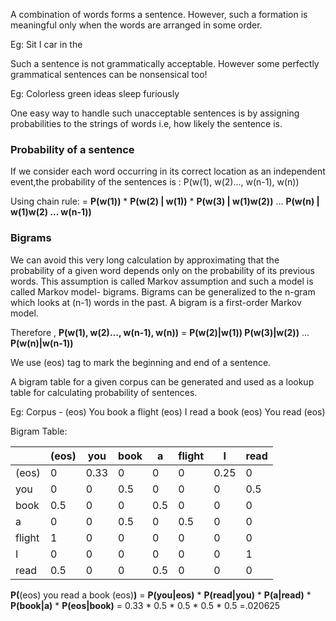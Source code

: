 A combination of words forms a sentence. However, such a formation is meaningful only when the words are arranged in some order.

Eg: Sit I car in the

Such a sentence is not grammatically acceptable. However some perfectly grammatical sentences can be nonsensical too!

Eg: Colorless green ideas sleep furiously

One easy way to handle such unacceptable sentences is by assigning probabilities to the strings of words i.e, how likely the sentence is.

### Probability of a sentence

If we consider each word occurring in its correct location as an independent event,the probability of the sentences is : P(w(1), w(2)..., w(n-1), w(n))

Using chain rule:
= **P(**w(1)**)** * **P(**w(2) | w(1)**)** * **P(**w(3) | w(1)w(2)**)** ... **P(**w(n) | w(1)w(2) ... w(n-1)**)**

### Bigrams

 We can avoid this very long calculation by approximating that the probability of a given word depends only on the probability of its previous words. This assumption is called Markov assumption and such a model is called Markov model- bigrams. Bigrams can be generalized to the n-gram which looks at (n-1) words in the past. A bigram is a first-order Markov model.

Therefore ,
**P(**w(1), w(2)..., w(n-1), w(n)**)** = **P(**w(2)|w(1)) P(w(3)|w(2)**)** ... **P(**w(n)|w(n-1)**)**

We use (eos) tag to mark the beginning and end of a sentence.

A bigram table for a given corpus can be generated and used as a lookup table for calculating probability of sentences.

Eg: Corpus - (eos) You book a flight (eos) I read a book (eos) You read (eos)

Bigram Table:

|   |(eos)|you|book|a|flight|I|read|
|---|---|---|---|---|---|---|---|
|(eos)|0  |0.33|0  |0  |0 |0.25 |0 |
|you|0  |0  |0.5|0  |0  |0  |0.5 |
|book|0.5|0  |0 |0.5|0  |0  |0  |
|a  |0  |0   |0.5|0  |0.5|0  |0  |
|flight|1  |0  |0  |0  |0  |0  |0  |
|I  |0  |0   |0  |0  |0 |0  |1  |
|read|0.5 |0   |0  |0.5|0  |0  |0  |

**P(**(eos) you read a book (eos)**)**
= **P(**you|eos**)** * **P(**read|you**)** * **P(**a|read**)** * **P(**book|a**)** * **P(**eos|book**)**
= 0.33 * 0.5 * 0.5 * 0.5 * 0.5
=.020625
